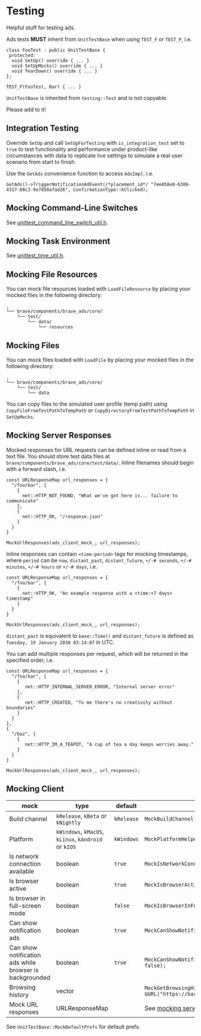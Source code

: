 # Testing

Helpful stuff for testing ads.

Ads tests **MUST** inherit from `UnitTestBase` when using `TEST_F` or `TEST_P`, i.e.

    class FooTest : public UnitTestBase {
     protected:
      void SetUp() override { ... }
      void SetUpMocks() override { ... }
      void TearDown() override { ... }
    };

    TEST_F(FooTest, Bar) { ... }

`UnitTestBase` is inherited from `testing::Test` and is not copyable.

Please add to it!

## Integration Testing

Override `SetUp` and call `SetUpForTesting` with `is_integration_test` set to `true` to test functionality and performance under product-like circumstances with data to replicate live settings to simulate a real user scenario from start to finish.

Use the `GetAds` convenience function to access `AdsImpl`. i.e.

```
GetAds()->TriggerNotificationAdEvent(/*placement_id*/ "7ee858e8-6306-4317-88c3-9e7d58afad26", ConfirmationType::kClicked);
```

## Mocking Command-Line Switches

See [unittest_command_line_switch_util.h](unittest_command_line_switch_util.h).

## Mocking Task Environment

See [unittest_time_util.h](unittest_time_util.h).

## Mocking File Resources

You can mock file resources loaded with `LoadFileResource` by placing your mocked files in the following directory:

```
.
└── brave/components/brave_ads/core/
    └── test/
        └── data/
            └── resources
```

## Mocking Files

You can mock files loaded with `LoadFile` by placing your mocked files in the following directory:

```
.
└── brave/components/brave_ads/core/
    └── test/
        └── data
```

You can copy files to the simulated user profile (temp path) using `CopyFileFromTestPathToTempPath` or `CopyDirectoryFromTestPathToTempPath` in `SetUpMocks`.

## Mocking Server Responses

Mocked responses for URL requests can be defined inline or read from a text file. You should store test data files at `brave/components/brave_ads/core/test/data/`. Inline filenames should begin with a forward slash, i.e.

    const URLResponseMap url_responses = {
      "/foo/bar", {
        {
          net::HTTP_NOT_FOUND, "What we've got here is... failure to communicate"
        },
        {
          net::HTTP_OK, "/response.json"
        }
      }
    }

    MockUrlResponses(ads_client_mock_, url_responses);

Inline responses can contain `<time:period>` tags for mocking timestamps, where `period` can be `now`, `distant_past`, `distant_future`, `+/-# seconds`, `+/-# minutes`, `+/-# hours` or `+/-# days`, i.e.

    const URLResponseMap url_responses = {
      "/foo/bar", {
        {
          net::HTTP_OK, "An example response with a <time:+7 days> timestamp"
        }
      }
    }

    MockUrlResponses(ads_client_mock_, url_responses);

`distant_past` is equivalent to `base::Time()` and `distant_future` is defined as `Tuesday, 19 January 2038 03:14:07` in UTC.

You can add multiple responses per request, which will be returned in the specified order, i.e.

    const URLResponseMap url_responses = {
      "/foo/bar", {
        {
           net::HTTP_INTERNAL_SERVER_ERROR, "Internal server error"
        },
        {
           net::HTTP_CREATED, "To me there's no creativity without boundaries"
        }
      }
    },
    {
      "/baz", {
        {
           net::HTTP_IM_A_TEAPOT, "A cup of tea a day keeps worries away."
        }
      }
    }

    MockUrlResponses(ads_client_mock_, url_responses);

## Mocking Client

| mock  | type  | default  | example  |
|---|---|---|---|
| Build channel  | `kRelease`, `kBeta` or `kNightly`  | `kRelease`  | `MockBuildChannel(BuildChannelType::kRelease);`  |
| Platform  | `kWindows`, `kMacOS`, `kLinux`, `kAndroid` or `kIOS`  | `kWindows`  | `MockPlatformHelper(platform_helper_mock_, PlatformType::kWindows);`  |
| Is network connection available  | boolean  | `true`  | `MockIsNetworkConnectionAvailable(ads_client_mock_, false);`  |
| Is browser active  | boolean  | `true`  | `MockIsBrowserActive(ads_client_mock_, false);`  |
| Is browser in full-screen mode  | boolean  | `false`  | `MockIsBrowserInFullScreenMode(ads_client_mock_, true);`  |
| Can show notification ads  | boolean  | `true`  | `MockCanShowNotificationAds(ads_client_mock_, false);`  |
| Can show notification ads while browser is backgrounded  | boolean  | `true`  | `MockCanShowNotificationAdsWhileBrowserIsBackgrounded(ads_client_mock_, false);`  |
| Browsing history  | vector<GURL>  |  | `MockGetBrowsingHistory(ads_client_mock_, {GURL("https://foo.com"), GURL("https://bar.com")});`  |
| Mock URL responses  | URLResponseMap  |  | See [mocking server responses](#mocking-server-responses)  |

See `UnitTestBase::MockDefaultPrefs` for default prefs.

